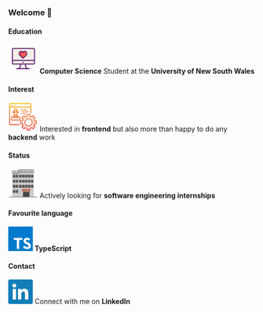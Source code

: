 ### Welcome 👋

#### Education
[<img src=assets/love.svg alt="MacBook" width="60" />](https://www.handbook.unsw.edu.au/undergraduate/programs/2021/3778)
**Computer Science** Student at the **University of New South Wales**

#### Interest
[<img src=assets/engineering.svg alt="MacBook" width="60" />](http://bit.ly/YoutubeDistractionDisabler)
Interested in **frontend** but also more than happy to do any **backend** work

#### Status
[<img src=assets/software.svg alt="Software Engineering" width="60" />](https://kaiqi-liang.web.app)
Actively looking for **software engineering internships**

#### Favourite language
[<img src=assets/typescript.svg alt="TypeScript" width="50" />](https://www.youtube.com/watch?v=fVGCCAowiRo)
**TypeScript**

#### Contact
[<img src=assets/linkedin.svg alt="LinkedIn" width="50" />](https://www.linkedin.com/in/kaiqiliang)
Connect with me on **LinkedIn**
